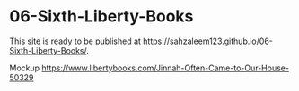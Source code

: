 # 06-Sixth-Liberty-Books
This site is ready to be published at https://sahzaleem123.github.io/06-Sixth-Liberty-Books/.

Mockup https://www.libertybooks.com/Jinnah-Often-Came-to-Our-House-50329

